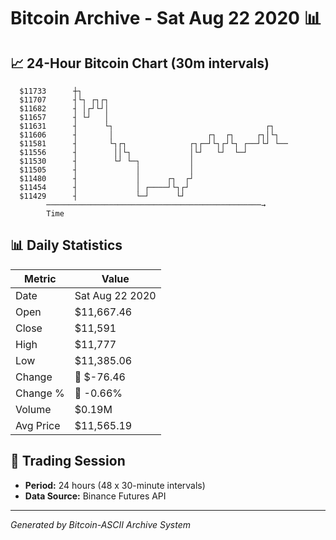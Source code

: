 # Bitcoin Archive - Sat Aug 22 2020 📊

## 📈 24-Hour Bitcoin Chart (30m intervals)

```
  $11733      ┼┐                                               
  $11707      ┤└┐ ┌┐┌┐                                         
  $11682      ┤ │┌┘└┘│                                         
  $11657      ┤ └┘   │                                         
  $11631      ┤      └┐                                  ┌┐    
  $11606      ┤       │                     ┌┐  ┌┐     ┌┐│└┐   
  $11581      ┤       └┐┌┐              ┌┐┌─┘└┐┌┘└┐ ┌──┘└┘ └── 
  $11556      ┤        ││└┐             │└┘   └┘  └─┘          
  $11530      ┤        └┘ └─┐           │                      
  $11505      ┤             │           │                      
  $11480      ┤             │      ┌┐  ┌┘                      
  $11454      ┤             │ ┌────┘└┐┌┘                       
  $11429      ┤             └─┘      └┘                        
        ────────────────────────────────────────────────→
        Time
```

## 📊 Daily Statistics

| Metric | Value |
|--------|-------|
| Date | Sat Aug 22 2020 |
| Open | $11,667.46 |
| Close | $11,591 |
| High | $11,777 |
| Low | $11,385.06 |
| Change | 🔴 $-76.46 |
| Change % | 🔴 -0.66% |
| Volume | $0.19M |
| Avg Price | $11,565.19 |

## 📅 Trading Session

- **Period:** 24 hours (48 x 30-minute intervals)
- **Data Source:** Binance Futures API

---
*Generated by Bitcoin-ASCII Archive System*
